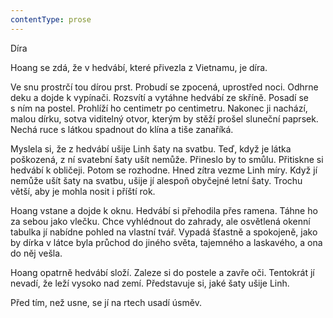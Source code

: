```yaml
---
contentType: prose
---
```


<section>

Díra

Hoang se zdá, že v hedvábí, které přivezla z Vietnamu, je díra.

Ve snu prostrčí tou dírou prst. Probudí se zpocená, uprostřed noci. Odhrne deku a dojde k vypínači. Rozsvítí a vytáhne hedvábí ze skříně. Posadí se s ním na postel. Prohlíží ho centimetr po centimetru. Nakonec ji nachází, malou dírku, sotva viditelný otvor, kterým by stěží prošel sluneční paprsek. Nechá ruce s látkou spadnout do klína a tiše zanaříká.

Myslela si, že z hedvábí ušije Linh šaty na svatbu. Teď, když je látka poškozená, z ní svatební šaty ušít nemůže. Přineslo by to smůlu. Přitiskne si hedvábí k obličeji. Potom se rozhodne. Hned zítra vezme Linh míry. Když jí nemůže ušít šaty na svatbu, ušije jí alespoň obyčejné letní šaty. Trochu větší, aby je mohla nosit i příští rok.

Hoang vstane a dojde k oknu. Hedvábí si přehodila přes ramena. Táhne ho za sebou jako vlečku. Chce vyhlédnout do zahrady, ale osvětlená okenní tabulka jí nabídne pohled na vlastní tvář. Vypadá šťastně a spokojeně, jako by dírka v látce byla průchod do jiného světa, tajemného a laskavého, a ona do něj vešla.

Hoang opatrně hedvábí složí. Zaleze si do postele a zavře oči. Tentokrát jí nevadí, že leží vysoko nad zemí. Představuje si, jaké šaty ušije Linh.

Před tím, než usne, se jí na rtech usadí úsměv.

</section>
